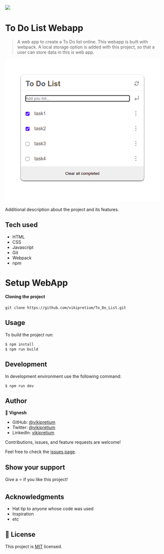 ![](https://img.shields.io/badge/Microverse-blueviolet)

# To Do List Webapp

> A web app to create a To Do list online. This webapp is built with webpack. A local storage option is added with this project, so that a user can store data in this is web app. 

![screenshot](./src/asset/images/ss1.png)

Additional description about the project and its features.

## Tech used

- HTML
- CSS
- Javascript
- Git
- Webpack
- npm

# Setup WebApp

#### Cloning the project

```
git clone https://github.com/vikipretium/To_Do_List.git 
```
## Usage

To build the project run:

```
$ npm install
$ npm run build
```

## Development

In development environment use the following command:

```
$ npm run dev
```

## Author

👤 **Vignesh**

- GitHub: [@vikipretium](https://github.com/vikipretium)
- Twitter: [@vikipretium](https://twitter.com/vikipretium)
- LinkedIn: [vikipretium](https://linkedin.com/in/vikipretium)

Contributions, issues, and feature requests are welcome!

Feel free to check the [issues page](../../issues/).

## Show your support

Give a ⭐️ if you like this project!

## Acknowledgments

- Hat tip to anyone whose code was used
- Inspiration
- etc

## 📝 License

This project is [MIT](./MIT.md) licensed.
